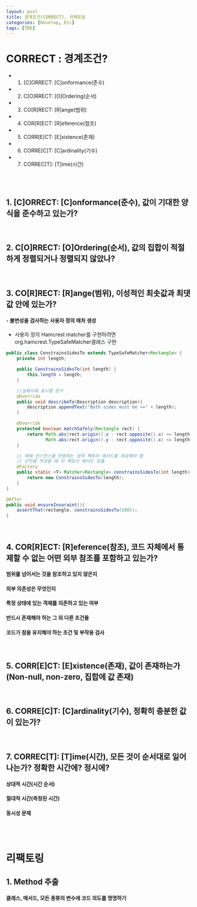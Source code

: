 ```yaml
---
layout: post
title: 경계조건(CORRECT), 리팩토링
categories: [Develop, Etc]
tags: [TDD]
---
```


# CORRECT : 경계조건?
- 1. [C]ORRECT: [C]onformance(준수)
- 2. C[O]RRECT: [O]Ordering(순서)
- 3. CO[R]RECT: [R]ange(범위)
- 4. COR[R]ECT: [R]eference(참조)
- 5. CORR[E]CT: [E]xistence(존재)
- 6. CORRE[C]T: [C]ardinality(기수)
- 7. CORREC[T]: [T]ime(시간)
<br/>
<br/>

## 1. [C]ORRECT: [C]onformance(준수), 값이 기대한 양식을 준수하고 있는가?
<br/>

## 2. C[O]RRECT: [O]Ordering(순서), 값의 집합이 적절하게 정렬되거나 정렬되지 않았나?
<br/>

## 3. CO[R]RECT: [R]ange(범위), 이성적인 최솟값과 최댓값 안에 있는가?
#### - 불변성을 검사하는 사용자 정의 매처 생성
* 사용자 정의 Hamcrest matcher를 구현하려면 org.hamcrest.TypeSafeMatcher클래스 구현
```java
public class ConstrainsSidesTo extends TypeSafeMatcher<Rectangle> {
    private int length;

    public ConstrainsSidesTo(int length) {
        this.length = length;
    }

    //실패시에 표시할 문구
    @Override 
    public void describeTo(Description description){
        description.appendText("Both sides must be <=" + length);
    }

    @Override
    protected boolean matchSafely(Rectangle rect) {
        return Math.abs(rect.origin().x - rect.opposite().x) <= length &&
               Math.abs(rect.origin().y - rect.opposite().x) <= length
    }

    // 매체 인스턴스를 반환하는 정적 팩토리 매서드를 제공해야 함
    // 단언을 작성할 때 이 펙토리 메서드 호출
    @Factory
    public static <T> Matcher<Rectangle> constrainsSidesTo(int length){
        return new ConstrainsSidesTo(length);
    }
}
```
```java
@After
public void ensureInvaraint(){
    assertThat(rectangle, constrainsSidesTo(100));
}
```

<br/>

## 4. COR[R]ECT: [R]eference(참조), 코드 자체에서 통제할 수 없는 어떤 외부 참조를 포함하고 있는가?
#### 범위를 넘어서는 것을 참조하고 있지 않은지
#### 외부 의존성은 무엇인지
#### 특정 상태에 있는 객체를 의존하고 있는 여부
#### 반드시 존재해야 하는 그 외 다른 조건들
#### 코드가 참을 유지해야 하는 조건 및 부작용 검사
<br/>

## 5. CORR[E]CT: [E]xistence(존재), 값이 존재하는가(Non-null, non-zero, 집합에 값 존재)

<br/>

## 6. CORRE[C]T: [C]ardinality(기수), 정확히 충분한 값이 있는가?

<br/>

## 7. CORREC[T]: [T]ime(시간), 모든 것이 순서대로 일어나는가? 정확한 시간에? 정시에?
#### 상대적 시간(시간 순서)
#### 절대적 시간(측정된 시간)
#### 동시성 문제
<br/>
<br/>

# 리팩토링
##  1. Method 추출
#### 클래스, 메서드, 모든 종류의 변수에 코드 의도를 명명하기

